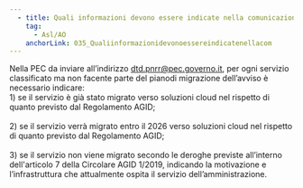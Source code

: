 ```yaml
---
  - title: Quali informazioni devono essere indicate nella comunicazione a mezzo PEC dei servizi classificati e non inclusi nel piano di migrazione?
    tag:
      - Asl/AO
    anchorLink: 035_Qualiinformazionidevonoessereindicatenellacom
---
```


Nella PEC da inviare all’indirizzo dtd.pnrr@pec.governo.it,  per ogni servizio classificato ma non facente parte del pianodi migrazione dell’avviso è necessario indicare:<br>1) se il servizio è già stato migrato verso soluzioni cloud nel rispetto di quanto previsto dal Regolamento AGID;</br><br>2) se il servizio verrà migrato entro il 2026 verso soluzioni cloud nel rispetto di quanto previsto dal Regolamento AGID;</br><br> 3) se il servizio non viene migrato secondo le deroghe previste all’interno dell'articolo 7 della Circolare AGID 1/2019, indicando la motivazione e l’infrastruttura che attualmente ospita il servizio dell’amministrazione.</br>